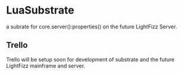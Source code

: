 # LuaSubstrate
a subrate for core.server():properties() on the future LightFizz Server.

## Trello 
Trello will be setup soon for development of substrate and the future LightFizz mainframe and server.
